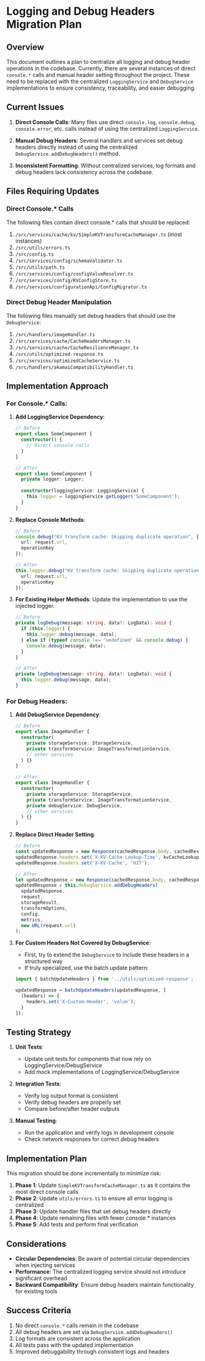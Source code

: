 # Logging and Debug Headers Migration Plan

## Overview

This document outlines a plan to centralize all logging and debug header operations in the codebase. Currently, there are several instances of direct `console.*` calls and manual header setting throughout the project. These need to be replaced with the centralized `LoggingService` and `DebugService` implementations to ensure consistency, traceability, and easier debugging.

## Current Issues

1. **Direct Console Calls**: Many files use direct `console.log`, `console.debug`, `console.error`, etc. calls instead of using the centralized `LoggingService`.

2. **Manual Debug Headers**: Several handlers and services set debug headers directly instead of using the centralized `DebugService.addDebugHeaders()` method.

3. **Inconsistent Formatting**: Without centralized services, log formats and debug headers lack consistency across the codebase.

## Files Requiring Updates

### Direct Console.* Calls

The following files contain direct console.* calls that should be replaced:

1. `/src/services/cache/kv/SimpleKVTransformCacheManager.ts` (most instances)
2. `/src/utils/errors.ts`
3. `/src/config.ts`
4. `/src/services/config/schemaValidator.ts`
5. `/src/utils/path.ts`
6. `/src/services/config/configValueResolver.ts`
7. `/src/services/config/KVConfigStore.ts`
8. `/src/services/configurationApi/ConfigMigrator.ts`

### Direct Debug Header Manipulation

The following files manually set debug headers that should use the `DebugService`:

1. `/src/handlers/imageHandler.ts`
2. `/src/services/cache/CacheHeadersManager.ts`
3. `/src/services/cache/CacheResilienceManager.ts`
4. `/src/utils/optimized-response.ts`
5. `/src/services/optimizedCacheService.ts`
6. `/src/handlers/akamaiCompatibilityHandler.ts`

## Implementation Approach

### For Console.* Calls:

1. **Add LoggingService Dependency**:
   ```typescript
   // Before
   export class SomeComponent {
     constructor() {
       // Direct console calls
     }
   }
   
   // After
   export class SomeComponent {
     private logger: Logger;
     
     constructor(loggingService: LoggingService) {
       this.logger = loggingService.getLogger('SomeComponent');
     }
   }
   ```

2. **Replace Console Methods**:
   ```typescript
   // Before
   console.debug("KV transform cache: Skipping duplicate operation", {
     url: request.url,
     operationKey
   });
   
   // After
   this.logger.debug("KV transform cache: Skipping duplicate operation", {
     url: request.url,
     operationKey
   });
   ```

3. **For Existing Helper Methods**: Update the implementation to use the injected logger.
   ```typescript
   // Before
   private logDebug(message: string, data?: LogData): void {
     if (this.logger) {
       this.logger.debug(message, data);
     } else if (typeof console !== 'undefined' && console.debug) {
       console.debug(message, data);
     }
   }
   
   // After
   private logDebug(message: string, data?: LogData): void {
     this.logger.debug(message, data);
   }
   ```

### For Debug Headers:

1. **Add DebugService Dependency**:
   ```typescript
   // Before
   export class ImageHandler {
     constructor(
       private storageService: StorageService,
       private transformService: ImageTransformationService,
       // other services
     ) {}
   }
   
   // After
   export class ImageHandler {
     constructor(
       private storageService: StorageService,
       private transformService: ImageTransformationService,
       private debugService: DebugService,
       // other services
     ) {}
   }
   ```

2. **Replace Direct Header Setting**:
   ```typescript
   // Before
   const updatedResponse = new Response(cachedResponse.body, cachedResponse);
   updatedResponse.headers.set('X-KV-Cache-Lookup-Time', kvCacheLookupDuration.toString());
   updatedResponse.headers.set('X-KV-Cache', 'HIT');
   
   // After
   let updatedResponse = new Response(cachedResponse.body, cachedResponse);
   updatedResponse = this.debugService.addDebugHeaders(
     updatedResponse,
     request,
     storageResult,
     transformOptions,
     config,
     metrics,
     new URL(request.url)
   );
   ```

3. **For Custom Headers Not Covered by DebugService**:
   - First, try to extend the `DebugService` to include these headers in a structured way
   - If truly specialized, use the batch update pattern:
   ```typescript
   import { batchUpdateHeaders } from '../utils/optimized-response';
   
   updatedResponse = batchUpdateHeaders(updatedResponse, [
     (headers) => {
       headers.set('X-Custom-Header', 'value');
     }
   ]);
   ```

## Testing Strategy

1. **Unit Tests**:
   - Update unit tests for components that now rely on LoggingService/DebugService
   - Add mock implementations of LoggingService/DebugService

2. **Integration Tests**:
   - Verify log output format is consistent
   - Verify debug headers are properly set
   - Compare before/after header outputs

3. **Manual Testing**:
   - Run the application and verify logs in development console
   - Check network responses for correct debug headers

## Implementation Plan

This migration should be done incrementally to minimize risk:

1. **Phase 1**: Update `SimpleKVTransformCacheManager.ts` as it contains the most direct console calls
2. **Phase 2**: Update `utils/errors.ts` to ensure all error logging is centralized
3. **Phase 3**: Update handler files that set debug headers directly
4. **Phase 4**: Update remaining files with fewer console.* instances
5. **Phase 5**: Add tests and perform final verification

## Considerations

- **Circular Dependencies**: Be aware of potential circular dependencies when injecting services
- **Performance**: The centralized logging service should not introduce significant overhead
- **Backward Compatibility**: Ensure debug headers maintain functionality for existing tools

## Success Criteria

1. No direct `console.*` calls remain in the codebase
2. All debug headers are set via `DebugService.addDebugHeaders()`
3. Log formats are consistent across the application
4. All tests pass with the updated implementation
5. Improved debuggability through consistent logs and headers